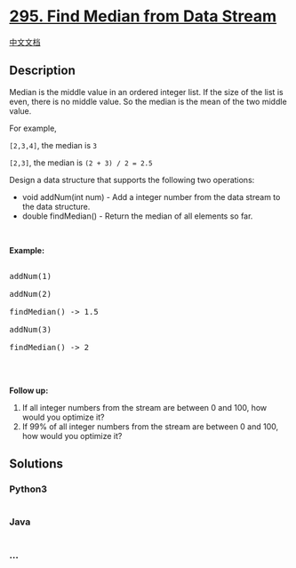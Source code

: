 # [295. Find Median from Data Stream](https://leetcode.com/problems/find-median-from-data-stream)

[中文文档](/solution/0200-0299/0295.Find%20Median%20from%20Data%20Stream/README.md)

## Description

<p>Median is the middle value in an ordered integer list. If the size of the list is even, there is no middle value. So the median is the mean of the two middle value.</p>

For example,

<p><code>[2,3,4]</code>, the median is <code>3</code></p>

<p><code>[2,3]</code>, the median is <code>(2 + 3) / 2 = 2.5</code></p>

<p>Design a data structure that supports the following two operations:</p>

<ul>
    <li>void addNum(int num) - Add a integer number from the data stream to the data structure.</li>
    <li>double findMedian() - Return the median of all elements so far.</li>
</ul>

<p>&nbsp;</p>

<p><strong>Example:</strong></p>

<pre>

addNum(1)

addNum(2)

findMedian() -&gt; 1.5

addNum(3) 

findMedian() -&gt; 2

</pre>

<p>&nbsp;</p>

<p><strong>Follow up:</strong></p>

<ol>
    <li>If all integer numbers from the stream are between 0&nbsp;and 100, how would you optimize it?</li>
    <li>If 99% of all integer numbers from the stream are between 0 and 100, how would you optimize it?</li>
</ol>

## Solutions

<!-- tabs:start -->

### **Python3**

```python

```

### **Java**

```java

```

### **...**

```

```

<!-- tabs:end -->
